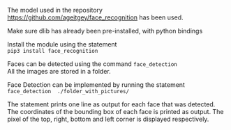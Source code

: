 The model used in the repository https://github.com/ageitgey/face_recognition has been used.

Make sure dlib has already been pre-installed, with python bindings

Install the module using the statement  
`pip3 install face_recognition`

Faces can be detected  using the command `face_detection`  
All the images are stored in a folder.  

Face Detection can be implemented by running the statement  
`face_detection  ./folder_with_pictures/`  

The statement prints one line as output for each face that was detected. The coordinates of the bounding box of each face is printed as output. The pixel of the top, right, bottom and left corner is displayed respectively.
